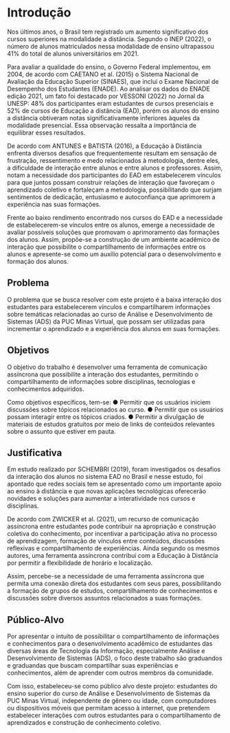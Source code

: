 # Introdução

Nos últimos anos, o Brasil tem registrado um aumento significativo dos cursos superiores na modalidade a distância. Segundo o INEP (2022), o número de alunos matriculados nessa modalidade de ensino ultrapassou 41% do total de alunos universitários em 2021.

Para avaliar a qualidade do ensino, o Governo Federal implementou, em 2004, de acordo com CAETANO et al. (2015) o Sistema Nacional de Avaliação da Educação Superior (SINAES), que inclui o Exame Nacional de Desempenho dos Estudantes (ENADE). Ao analisar os dados do ENADE edição 2021, um fato foi destacado por VESSONI (2022) no Jornal da UNESP: 48% dos participantes eram estudantes de cursos presenciais e 52% de cursos de Educação a distância (EAD), porém os alunos do ensino a distância obtiveram notas significativamente inferiores àqueles da modalidade presencial. Essa observação ressalta a importância de equilibrar esses resultados.

De acordo com ANTUNES e BATISTA (2016), a Educação à Distância enfrenta diversos desafios que frequentemente resultam em sensação de frustração, ressentimento e medo relacionados à metodologia, dentre eles, a dificuldade de interação entre alunos e entre alunos e professores. Assim, notam a necessidade dos participantes do EAD em estabelecerem vínculos para que juntos possam  construir relações de interação que favoreçam o aprendizado coletivo e fortaleçam a metodologia, possibilitando que surjam sentimentos de dedicação, entusiasmo e autoconfiança que aprimorem a experiência nas suas formações.

Frente ao baixo rendimento encontrado nos cursos do EAD e a necessidade de estabelecerem-se vínculos entre os alunos, emerge a necessidade de avaliar possíveis soluções que promovam o aprimoramento das formações dos alunos. Assim, propõe-se a construção de um ambiente acadêmico de interação que possibilite o compartilhamento de informações entre os alunos e apresente-se como um auxílio potencial para o desenvolvimento e formação dos alunos.


## Problema

O problema que se busca resolver com este projeto é a baixa interação dos estudantes para estabelecerem vínculos e compartilharem informações sobre temáticas relacionadas ao curso de Análise e Desenvolvimento de Sistemas (ADS) da PUC Minas Virtual, que possam ser utilizadas para incrementar o aprendizado e a experiência dos alunos em suas formações.


## Objetivos

O objetivo do trabalho é desenvolver uma ferramenta de comunicação assíncrona que possibilite a interação dos estudantes, permitindo o compartilhamento de informações sobre disciplinas, tecnologias e conhecimentos adquiridos.

Como objetivos específicos, tem-se:
  ● Permitir que os usuários iniciem discussões sobre tópicos relacionados ao curso.
  ● Permitir que os usuários possam interagir entre os tópicos criados.
  ● Permitir a divulgação de materiais de estudos gratuitos por meio de links de conteúdos relevantes sobre o assunto que estiver em pauta.  


## Justificativa

Em estudo realizado por SCHEMBRI (2019), foram investigados os desafios da interação dos alunos no sistema EAD no Brasil e nesse estudo, foi apontado que redes sociais tem se apresentado como um importante apoio ao ensino à distância e que novas aplicações tecnológicas oferecerão novidades e soluções para aumentar a interatividade nos cursos e disciplinas.

De acordo com ZWICKER et al. (2021), um recurso de comunicação assíncrona entre estudantes pode contribuir na apropriação e construção coletiva do conhecimento, por incentivar a participação ativa no processo de aprendizagem, formação de vínculos entre conteúdos, discussões reflexivas e compartilhamento de experiências. Ainda segundo os mesmos autores, uma ferramenta assíncrona contribui com a Educação à Distância por permitir a flexibilidade de horário e localização.

Assim, percebe-se a necessidade de uma ferramenta assíncrona que permita uma conexão direta dos estudantes com seus pares, possibilitando a formação de grupos de estudos, compartilhamento de conhecimentos e discussões sobre diversos assuntos relacionados a suas formações.


## Público-Alvo

Por apresentar o intuito de possibilitar o compartilhamento de informações e conhecimentos para o desenvolvimento acadêmico de estudantes das diversas áreas de Tecnologia da Informação, especialmente Análise e Desenvolvimento de Sistemas (ADS), o foco deste trabalho são graduandos e graduandas que buscam compartilhar suas experiências e conhecimentos, além de aprender com outros membros da comunidade.

Com isso, estabeleceu-se como público alvo deste projeto: estudantes do ensino superior do curso de Análise e Desenvolvimento de Sistemas da PUC Minas Virtual, independente de gênero ou idade, com computadores ou dispositivos móveis que permitam acesso à internet, que pretendem estabelecer interações com outros estudantes para o compartilhamento de aprendizados e construção de conhecimento coletivo.
